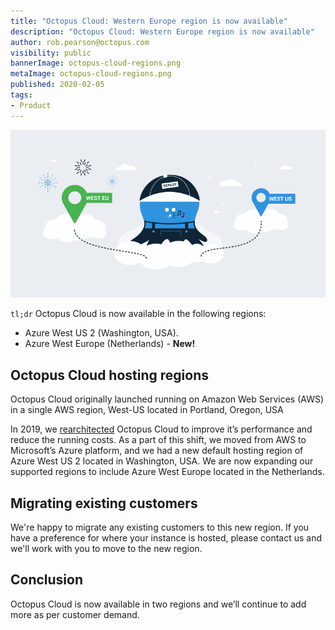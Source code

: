 ```yaml
---
title: "Octopus Cloud: Western Europe region is now available"
description: "Octopus Cloud: Western Europe region is now available"
author: rob.pearson@octopus.com
visibility: public
bannerImage: octopus-cloud-regions.png
metaImage: octopus-cloud-regions.png
published: 2020-02-05
tags:
- Product
---
```


![Octopus Cloud - new Western Europe region](octopus-cloud-regions.png)

`tl;dr` Octopus Cloud is now available in the following regions:

* Azure West US 2 (Washington, USA).
* Azure West Europe (Netherlands) - **New!**

## Octopus Cloud hosting regions

Octopus Cloud originally launched running on Amazon Web Services (AWS) in a single AWS region, West-US located in Portland, Oregon, USA

In 2019, we [rearchitected](/blog/2019-10/octopus-cloud-1.0-reflections/index.md) Octopus Cloud to improve it’s performance and reduce the running costs. As a part of this shift, we moved from AWS to Microsoft’s Azure platform, and we had a new default hosting region of Azure West US 2 located in Washington, USA. We are now expanding our supported regions to include Azure West Europe located in the Netherlands.

## Migrating existing customers

We're happy to migrate any existing customers to this new region. If you have a preference for where your instance is hosted, please contact us and we'll work with you to move to the new region. 

## Conclusion

Octopus Cloud is now available in two regions and we’ll continue to add more as per customer demand.
